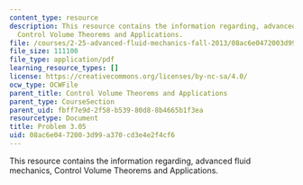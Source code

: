 ```yaml
---
content_type: resource
description: This resource contains the information regarding, advanced fluid mechanics,
  Control Volume Theorems and Applications.
file: /courses/2-25-advanced-fluid-mechanics-fall-2013/08ac6e0472003d99a370cd3e4e2f4cf6_MIT2_25F13_Shapi3.05_Prob.pdf
file_size: 111100
file_type: application/pdf
learning_resource_types: []
license: https://creativecommons.org/licenses/by-nc-sa/4.0/
ocw_type: OCWFile
parent_title: Control Volume Theorems and Applications
parent_type: CourseSection
parent_uid: fbff7e9d-2f58-b539-80d8-8b4665b1f3ea
resourcetype: Document
title: Problem 3.05
uid: 08ac6e04-7200-3d99-a370-cd3e4e2f4cf6
---
```

This resource contains the information regarding, advanced fluid mechanics, Control Volume Theorems and Applications.